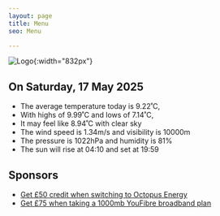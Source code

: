 ```yaml
---
layout: page
title: Menu
seo: Menu

---
```


![Logo](/images/logo.jpg){:width="832px"}

<!-- weather_marker starts -->
## On Saturday, 17 May 2025

- The average temperature today is 9.22˚C,
- With highs of 9.99˚C and lows of 7.14˚C,
- It may feel like 8.94˚C with clear sky
- The wind speed is 1.34m/s and visibility is 10000m
- The pressure is 1022hPa and humidity is 81%
- The sun will rise at 04:10 and set at 19:59

<!-- weather_marker ends -->

## Sponsors

- [Get £50 credit when switching to Octopus Energy](https://bit.ly/3oD1nnS)
- [Get £75 when taking a 1000mb YouFibre broadband plan](https://aklam.io/91zWhU?)
